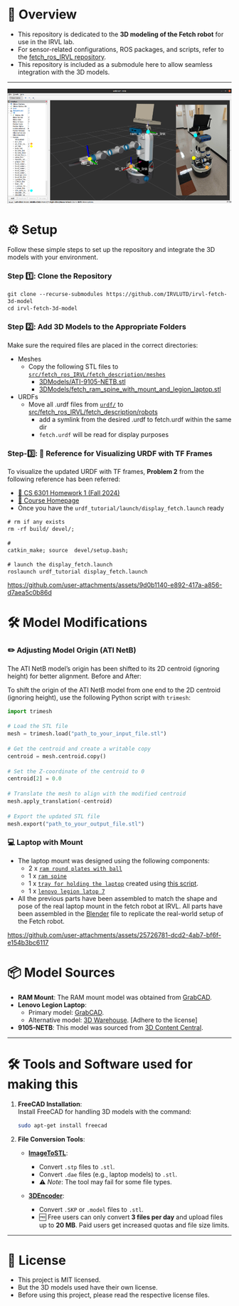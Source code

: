 
# 🚀 Overview

- This repository is dedicated to the **3D modeling of the Fetch robot** for use in the IRVL lab.  
- For sensor-related configurations, ROS packages, and scripts, refer to the [fetch_ros_IRVL repository](https://github.com/IRVLUTD/fetch_ros_IRVL).
- This repository is included as a submodule here to allow seamless integration with the 3D models.
---

![teaser](./media/real-syn-fetch-model.png)




# ⚙️ Setup
Follow these simple steps to set up the repository and integrate the 3D models with your environment.
### Step 1️⃣: Clone the Repository
```shell
git clone --recurse-submodules https://github.com/IRVLUTD/irvl-fetch-3d-model
cd irvl-fetch-3d-model
```

### Step 2️⃣: Add 3D Models to the Appropriate Folders
Make sure the required files are placed in the correct directories:

- Meshes
  - Copy the following STL files to [`src/fetch_ros_IRVL/fetch_description/meshes`](src/fetch_ros_IRVL/fetch_description/meshes)
    - [3DModels/ATI-9105-NETB.stl](3DModels/ATI-9105-NETB.stl)
    - [3DModels/fetch_ram_spine_with_mount_and_legion_laptop.stl](3DModels/fetch_ram_spine_with_mount_and_legion_laptop.stl)
- URDFs
  - Move all .urdf files from [`urdf/`](./urdf) to [src/fetch_ros_IRVL/fetch_description/robots](src/fetch_ros_IRVL/fetch_description/robots)
    - add a symlink from the desired .urdf to fetch.urdf within the same dir
    - `fetch.urdf` will be read for display purposes

### Step-3️⃣: 🌟 Reference for Visualizing URDF with TF Frames

To visualize the updated URDF with TF frames, **Problem 2** from the following reference has been referred:  
- [📄 CS 6301 Homework 1 (Fall 2024)](https://yuxng.github.io/Courses/CS6301Fall2024/CS_6301_Homework_1_Fall_2024.pdf)  
- [🔗 Course Homepage](https://labs.utdallas.edu/irvl/courses/fall-2024-cs-6301/)  
- Once you have the `urdf_tutorial/launch/display_fetch.launch` ready

```shell
# rm if any exists
rm -rf build/ devel/;

# 
catkin_make; source  devel/setup.bash;

# launch the display_fetch.launch
roslaunch urdf_tutorial display_fetch.launch
```

https://github.com/user-attachments/assets/9d0b1140-e892-417a-a856-d7aea5c0b86d


# 🛠️ Model Modifications
### ✏️ Adjusting Model Origin (ATI NetB)
The ATI NetB model’s origin has been shifted to its 2D centroid (ignoring height) for better alignment.
Before and After:



To shift the origin of the ATI NetB model from one end to the 2D centroid (ignoring height), use the following Python script with `trimesh`:

```python
import trimesh

# Load the STL file
mesh = trimesh.load("path_to_your_input_file.stl")

# Get the centroid and create a writable copy
centroid = mesh.centroid.copy()

# Set the Z-coordinate of the centroid to 0
centroid[2] = 0.0

# Translate the mesh to align with the modified centroid
mesh.apply_translation(-centroid)

# Export the updated STL file
mesh.export("path_to_your_output_file.stl")
```


### 💻 Laptop with Mount
- The laptop mount was designed using the following components:
  - 2 x [`ram round plates with ball`](3DModels/parts/ram-mount-round-plate-with-ball/Ram%20Mount.stl)
  - 1 x [`ram spine`](3DModels/parts/RAM-201U-B-spine/ram-201u-b-spine.stl)
  - 1 x [`tray for holding the laptop`](3DModels/parts/ram_tray_based_on_laptop.stl) created using [this script](scripts/create_ram_tough_tray_stl_based_on_legion.py).
  - 1 x [`lenovo legion latop 7`](3DModels/parts/legion_centroid.stl)
- All the previous parts have been assembled to match the shape and pose of the real laptop mount in the fetch robot at IRVL.
All parts have been assembled in the [Blender](blender/fetch_ram_mount_with_legion.blend) file to replicate the real-world setup of the Fetch robot.




https://github.com/user-attachments/assets/25726781-dcd2-4ab7-bf6f-e154b3bc6117




# 📦 Model Sources

- **RAM Mount**: The RAM mount model was obtained from [GrabCAD](https://grabcad.com/library/ram-102u-b-2461-ram-mounts-1).  
- **Lenovo Legion Laptop**:  
  - Primary model: [GrabCAD](https://grabcad.com/library/lenovo-legion-laptop-1).  
  - Alternative model: [3D Warehouse](https://3dwarehouse.sketchup.com/model/95491b39-f3bf-48d7-a95e-672f4af7d85a/Lenovo-Legion-7). [Adhere to the license] 
- **9105-NETB**: This model was sourced from [3D Content Central](https://www.3dcontentcentral.com/Model-Preview-Resp.aspx?catalogId=201&id=1239590).  

---

# 🛠️ Tools and Software used for making this

1. **FreeCAD Installation**:  
   Install FreeCAD for handling 3D models with the command:  
   ```bash
   sudo apt-get install freecad
   ```

2. **File Conversion Tools**:  
   - **[ImageToSTL](https://imagetostl.com)**:  
     - Convert `.stp` files to `.stl`.  
     - Convert `.dae` files (e.g., laptop models) to `.stl`.  
     - ⚠️ *Note*: The tool may fail for some file types.  

   - **[3DEncoder](https://3dencoder.com)**:  
     - Convert `.SKP` or `.model` files to `.stl`.  
     - 🆓 Free users can only convert **3 files per day** and upload files up to **20 MB**. Paid users get increased quotas and file size limits.

---



# 📜 License
- This project is MIT licensed.
- But the 3D models used have their own license.
- Before using this project, please read the respective license files.
